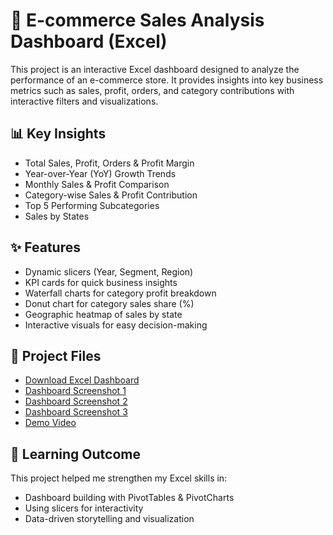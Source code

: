 # 🛒 E-commerce Sales Analysis Dashboard (Excel)

This project is an interactive Excel dashboard designed to analyze the performance of an e-commerce store. It provides insights into key business metrics such as sales, profit, orders, and category contributions with interactive filters and visualizations.

## 📊 Key Insights
- Total Sales, Profit, Orders & Profit Margin
- Year-over-Year (YoY) Growth Trends
- Monthly Sales & Profit Comparison
- Category-wise Sales & Profit Contribution
- Top 5 Performing Subcategories
- Sales by States

## ✨ Features
- Dynamic slicers (Year, Segment, Region)
- KPI cards for quick business insights
- Waterfall charts for category profit breakdown
- Donut chart for category sales share (%)
- Geographic heatmap of sales by state
- Interactive visuals for easy decision-making

## 📂 Project Files
- [ Download Excel Dashboard](Ecommerce%20Sales%20Analysis.xlsx)  
- [ Dashboard Screenshot 1](Dashboard%201.JPG)  
- [ Dashboard Screenshot 2](Dashboard%202.JPG)  
- [ Dashboard Screenshot 3](Dashboard%203.JPG)  
- [ Demo Video](Dashboard.mp4)  

## 🎯 Learning Outcome
This project helped me strengthen my Excel skills in:
- Dashboard building with PivotTables & PivotCharts
- Using slicers for interactivity
- Data-driven storytelling and visualization
